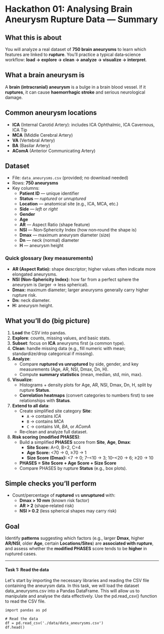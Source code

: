 # Hackathon 01: Analysing Brain Aneurysm Rupture Data — Summary

## What this is about
You will analyze a real dataset of **750 brain aneurysms** to learn which features are linked to **rupture**. You’ll practice a typical data‑science workflow:
**load → explore → clean → analyze → visualize → interpret**.

## What a brain aneurysm is
A **brain (intracranial) aneurysm** is a bulge in a brain blood vessel. If it **ruptures**, it can cause **haemorrhagic stroke** and serious neurological damage.

## Common aneurysm locations
- **ICA** (Internal Carotid Artery): includes ICA Ophthalmic, ICA Cavernous, ICA Tip  
- **MCA** (Middle Cerebral Artery)  
- **VA** (Vertebral Artery)  
- **BA** (Basilar Artery)  
- **AComA** (Anterior Communicating Artery)

## Dataset
- File: `data_aneurysms.csv` (provided; no download needed)  
- Rows: **750 aneurysms**  
- Key columns:
  - **Patient ID** — unique identifier
  - **Status** — *ruptured* or *unruptured*
  - **Location** — anatomical site (e.g., ICA, MCA, etc.)
  - **Side** — *left* or *right*
  - **Gender**
  - **Age**
  - **AR** — Aspect Ratio (shape feature)
  - **NSI** — Non‑Sphericity Index (how non‑round the shape is)
  - **Dmax** — maximum aneurysm diameter (size)
  - **Dn** — neck (normal) diameter
  - **H** — aneurysm height

### Quick glossary (key measurements)
- **AR (Aspect Ratio):** shape descriptor; higher values often indicate more elongated aneurysms.  
- **NSI (Non‑Sphericity Index):** how far from a perfect sphere the aneurysm is (larger → less spherical).  
- **Dmax:** maximum diameter; larger aneurysms generally carry higher rupture risk.  
- **Dn:** neck diameter.  
- **H:** aneurysm height.

## What you’ll do (big picture)
1. **Load** the CSV into pandas.  
2. **Explore**: counts, missing values, and basic stats.  
3. **Subset**: focus on **ICA** aneurysms first (a common type).  
4. **Clean**: handle missing data (e.g., fill numeric with mean; standardize/drop categorical if missing).  
5. **Analyze**:
   - Compare **ruptured vs unruptured** by side, gender, and key measurements (Age, AR, NSI, Dmax, Dn, H).
   - Compute **summary statistics** (mean, median, std, min, max).
6. **Visualize**:
   - Histograms + density plots for Age, AR, NSI, Dmax, Dn, H, split by rupture **Status**.
   - **Correlation heatmaps** (convert categories to numbers first) to see relationships with **Status**.
7. **Extend to all data**:
   - Create simplified site category **Site**:
     - `A` → contains *ICA*  
     - `B` → contains *MCA*  
     - `C` → contains *VA*, *BA*, or *AComA*  
   - Re‑clean and analyze full dataset.
8. **Risk scoring (modified PHASES)**:
   - Build a simplified **PHASES** score from **Site**, **Age**, **Dmax**:  
     - **Site Score:** A=0, B=2, C=4  
     - **Age Score:** <70 → 0, ≥70 → 1  
     - **Size Score (Dmax):** <7 → 0; 7–<10 → 3; 10–<20 → 6; ≥20 → 10  
   - **PHASES = Site Score + Age Score + Size Score**  
   - Compare PHASES by rupture **Status** (e.g., box plots).

## Simple checks you’ll perform
- Count/percentage of **ruptured** vs **unruptured** with:  
  - **Dmax > 10 mm** (known risk factor)  
  - **AR > 2** (shape‑related risk)  
  - **NSI > 0.2** (less spherical shapes may carry risk)

## Goal
Identify **patterns** suggesting which factors (e.g., larger **Dmax**, higher **AR/NSI**, older **Age**, certain **Locations/Sites**) are **associated with rupture**, and assess whether the **modified PHASES** score tends to be **higher** in ruptured cases.

---
#### Task 1: Read the data

Let's start by importing the necessary libraries and reading the CSV file containing the aneurysm data. In this task, we will load the dataset data_aneurysms.csv into a Pandas DataFrame. This will allow us to manipulate and analyse the data effectively. Use the pd.read_csv() function to read the CSV file.

```
import pandas as pd

# Read the data
df = pd.read_csv('./data/data_aneurysms.csv')
df.head()
```